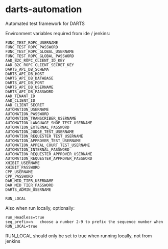 # darts-automation
Automated test framework for DARTS

Environment variables required from ide / jenkins:

	FUNC_TEST_ROPC_USERNAME
	FUNC_TEST_ROPC_PASSWORD
	FUNC_TEST_ROPC_GLOBAL_USERNAME
	FUNC_TEST_ROPC_GLOBAL_PASSWORD
	AAD_B2C_ROPC_CLIENT_ID_KEY
	AAD_B2C_ROPC_CLIENT_SECRET_KEY
	DARTS_API_DB_SCHEMA
	DARTS_API_DB_HOST
	DARTS_API_DB_DATABASE
	DARTS_API_DB_PORT
	DARTS_API_DB_USERNAME
	DARTS_API_DB_PASSWORD
	AAD_TENANT_ID
	AAD_CLIENT_ID
	AAD_CLIENT_SECRET
	AUTOMATION_USERNAME
	AUTOMATION_PASSWORD
	AUTOMATION_TRANSCRIBER_USERNAME
	AUTOMATION_LANGUAGE_SHOP_TEST_USERNAME
	AUTOMATION_EXTERNAL_PASSWORD
	AUTOMATION_JUDGE_TEST_USERNAME
	AUTOMATION_REQUESTER_TEST_USERNAME
	AUTOMATION_APPROVER_TEST_USERNAME
	AUTOMATION_APPEAL_COURT_TEST_USERNAME
	AUTOMATION_INTERNAL_PASSWORD
	AUTOMATION_REQUESTER_APPROVER_USERNAME
	AUTOMATION_REQUESTER_APPROVER_PASSWORD
	XHIBIT_USERNAME
	XHIBIT_PASSWORD
	CPP_USERNAME
	CPP_PASSWORD
	DAR_MID_TIER_USERNAME
	DAR_MID_TIER_PASSWORD
	DARTS_ADMIN_USERNAME
	
	RUN_LOCAL
	
Also when run locally, optionally:

	run_Headless=true
	seq_prefix=n   choose a number 2-9 to prefix the sequence number when RUN_LOCAL=true

RUN_LOCAL should only be set to true when running locally, not from jenkins